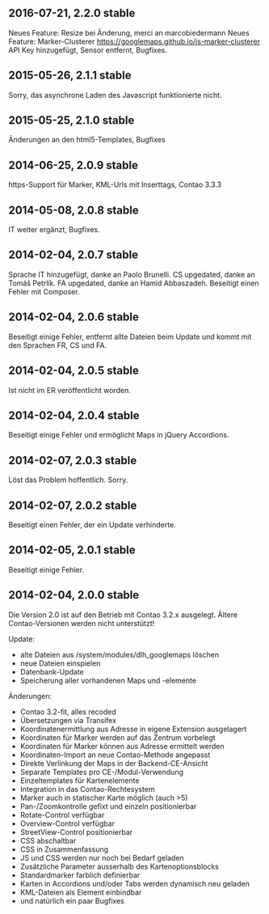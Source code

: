 2016-07-21, 2.2.0 stable
----------
Neues Feature: Resize bei Änderung, merci an marcobiedermann
Neues Feature: Marker-Clusterer https://googlemaps.github.io/js-marker-clusterer
API Key hinzugefügt, Sensor entfernt, Bugfixes.


2015-05-26, 2.1.1 stable
----------
Sorry, das asynchrone Laden des Javascript funktionierte nicht.


2015-05-25, 2.1.0 stable
----------
Änderungen an den html5-Templates, Bugfixes


2014-06-25, 2.0.9 stable
----------
https-Support für Marker, KML-Urls mit Inserttags, Contao 3.3.3


2014-05-08, 2.0.8 stable
----------
IT weiter ergänzt, Bugfixes.


2014-02-04, 2.0.7 stable
----------
Sprache IT hinzugefügt, danke an Paolo Brunelli. CS upgedated, danke an Tomáš Petrlík. FA upgedated, danke an Hamid Abbaszadeh. Beseitigt einen Fehler mit Composer.


2014-02-04, 2.0.6 stable
----------
Beseitigt einige Fehler, entfernt allte Dateien beim Update und kommt mit den Sprachen FR, CS und FA.


2014-02-04, 2.0.5 stable
----------
Ist nicht im ER veröffentlicht worden.


2014-02-04, 2.0.4 stable
----------
Beseitigt einige Fehler und ermöglicht Maps in jQuery Accordions.


2014-02-07, 2.0.3 stable
----------
Löst das Problem hoffentlich. Sorry.


2014-02-07, 2.0.2 stable
----------
Beseitigt einen Fehler, der ein Update verhinderte.


2014-02-05, 2.0.1 stable
----------
Beseitigt einige Fehler.


2014-02-04, 2.0.0 stable
----------

Die Version 2.0 ist auf den Betrieb mit Contao 3.2.x ausgelegt. Ältere Contao-Versionen werden nicht unterstützt!

Update:
- alte Dateien aus /system/modules/dlh_googlemaps löschen
- neue Dateien einspielen
- Datenbank-Update
- Speicherung aller vorhandenen Maps und -elemente

Änderungen:
- Contao 3.2-fit, alles recoded
- Übersetzungen via Transifex
- Koordinatenermittlung aus Adresse in eigene Extension ausgelagert
- Koordinaten für Marker werden auf das Zentrum vorbelegt
- Koordinaten für Marker können aus Adresse ermittelt werden
- Koordinaten-Import an neue Contao-Methode angepasst
- Direkte Verlinkung der Maps in der Backend-CE-Ansicht
- Separate Templates pro CE-/Modul-Verwendung
- Einzeltemplates für Kartenelemente
- Integration in das Contao-Rechtesystem
- Marker auch in statischer Karte möglich (auch >5)
- Pan-/Zoomkontrolle gefixt und einzeln positionierbar
- Rotate-Control verfügbar
- Overview-Control verfügbar
- StreetView-Control positionierbar
- CSS abschaltbar
- CSS in Zusammenfassung
- JS und CSS werden nur noch bei Bedarf geladen
- Zusätzliche Parameter ausserhalb des Kartenoptionsblocks
- Standardmarker farblich definierbar
- Karten in Accordions und/oder Tabs werden dynamisch neu geladen
- KML-Dateien als Element einbindbar
- und natürlich ein paar Bugfixes